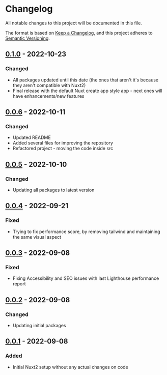 <!-- markdownlint-disable-file MD024 -->

# Changelog

All notable changes to this project will be documented in this file.

The format is based on [Keep a Changelog](https://keepachangelog.com/en/1.0.0/),
and this project adheres to [Semantic Versioning](https://semver.org/spec/v2.0.0.html).

## [0.1.0] - 2022-10-23

### Changed

- All packages updated until this date (the ones that aren't it's because they aren't compatible with Nuxt2)
- Final release with the default Nuxt create app style app - next ones will have enhancements/new features

## [0.0.6] - 2022-10-11

### Changed

- Updated README
- Added several files for improving the repository
- Refactored project - moving the code inside src

## [0.0.5] - 2022-10-10

### Changed

- Updating all packages to latest version

## [0.0.4] - 2022-09-21

### Fixed

- Trying to fix performance score, by removing tailwind and maintaining the same visual aspect

## [0.0.3] - 2022-09-08

### Fixed

- Fixing Accessibility and SEO issues with last Lighthouse performance report

## [0.0.2] - 2022-09-08

### Changed

- Updating initial packages

## [0.0.1] - 2022-09-08

### Added

- Initial Nuxt2 setup without any actual changes on code

[0.1.0]: https://github.com/alexandrecanijo/nuxt2-lighthouse-boilerplate/compare/v0.0.6...v0.1.0
[0.0.6]: https://github.com/alexandrecanijo/nuxt2-lighthouse-boilerplate/compare/v0.0.5...v0.0.6
[0.0.5]: https://github.com/alexandrecanijo/nuxt2-lighthouse-boilerplate/compare/v0.0.4...v0.0.5
[0.0.4]: https://github.com/alexandrecanijo/nuxt2-lighthouse-boilerplate/compare/v0.0.3...v0.0.4
[0.0.3]: https://github.com/alexandrecanijo/nuxt2-lighthouse-boilerplate/compare/v0.0.2...v0.0.3
[0.0.2]: https://github.com/alexandrecanijo/nuxt2-lighthouse-boilerplate/compare/v0.0.1...v0.0.2
[0.0.1]: https://github.com/alexandrecanijo/nuxt2-lighthouse-boilerplate/commits/v0.0.1
